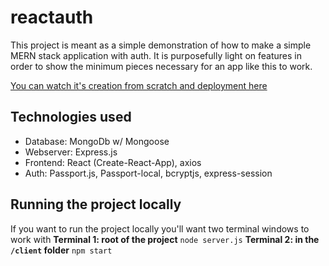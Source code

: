 # reactauth

This project is meant as a simple demonstration of how to make a simple MERN stack application with auth.
It is purposefully light on features in order to show the minimum pieces necessary for an app like this to work.

[You can watch it's creation from scratch and deployment here](https://codingbootcamp.hosted.panopto.com/Panopto/Pages/Sessions/List.aspx#folderID=%22e2830744-e440-4204-b02c-ab1e017e69b6%22)

## Technologies used
* Database: MongoDb w/ Mongoose
* Webserver: Express.js
* Frontend: React (Create-React-App), axios
* Auth: Passport.js, Passport-local, bcryptjs, express-session

## Running the project locally
If you want to run the project locally you'll want two terminal windows to work with
**Terminal 1: root of the project**
`node server.js`
**Terminal 2: in the `/client` folder**
`npm start`
